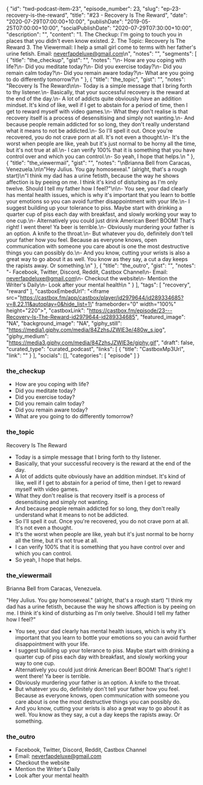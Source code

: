 {
	"id": "twd-podcast-item-23",
	"episode_number": 23,
	"slug": "ep-23-recovery-is-the-reward",
	"title": "#23 - Recovery Is The Reward",
	"date": "2020-07-29T07:00:00+10:00",
	"publishDate": "2019-05-25T07:00:00+10:00",
	"socialPublishDate": "2020-07-29T07:30:00+10:00",
	"description": "",
	"content": "1. The Checkup: I'm going to touch you in places that you didn't even know existed. 2. The Topic: Recovery Is The Reward 3. The Viewermail: I help a small girl come to terms with her father's urine fetish. Email: neverfapdeluxe@gmail.com\n",
	"notes": "",
	"segments": [
		{
			"title": "the_checkup",
			"gist": "",
			"notes": "\n- How are you coping with life?\n- Did you meditate today?\n- Did you exercise today?\n- Did you remain calm today?\n- Did you remain aware today?\n- What are you going to do differently tomorrow?\n      "
		},
		{
			"title": "the_topic",
			"gist": "",
			"notes": "Recovery Is The Reward\n\n- Today is a simple message that I bring forth to thy listener.\n- Basically, that your successful recovery is the reward at the end of the day.\n- A lot of addicts quite obviously have an addition mindset. It's kind of like, well if I get to abstain for a period of time, then I get to reward myself with video games.\n- What they don't realise is that recovery itself is a process of desensitising and simply not wanting.\n- And because people remain addicted for so long, they don't really understand what it means to not be addicted.\n- So I'll spell it out. Once you're recovered, you do not crave porn at all. It's not even a thought.\n- It's the worst when people are like, yeah but it's just normal to be horny all the time, but it's not true at all.\n- I can verify 100% that it is something that you have control over and which you can control.\n- So yeah, I hope that helps.\n      "
		},
		{
			"title": "the_viewermail",
			"gist": "",
			"notes": "\nBrianna Bell from Caracas, Venezuela.\n\n\"Hey Julius. You gay homosexeal.\" (alright, that's a rough start)\n\"I think my dad has a urine fetisth, because the way he shows affection is by peeing on me. I think it's kind of disturbing as I'm only twelve. Should I tell my father how I feel?\"\n\n- You see, your dad clearly has mental health issues, which is why it's important that you learn to bottle your emotions so you can avoid further disappointment with your life.\n- I suggest building up your tolerance to piss. Maybe start with drinking a quarter cup of piss each day with breakfast, and slowly working your way to one cup.\n- Alternatively you could just drink American Beer! BOOM! That's right! I went there! Ya beer is terrible.\n- Obviously murdering your father is an option. A knife to the throat.\n- But whatever you do, definitely don't tell your father how you feel. Because as everyone knows, open communication with someone you care about is one the most destructive things you can possibly do.\n- And you know, cutting your wrists is also a great way to go about it as well. You know as they say, a cut a day keeps the rapists away. Or something.\n"
		},
		{
			"title": "the_outro",
			"gist": "",
			"notes": "- Facebook, Twitter, Discord, Reddit, Castbox Channel\n- Email: neverfapdeluxe@gmail.com\n- Checkout the website\n- Mention the Writer's Daily\n- Look after your mental health\n      "
		}
	],
	"tags": [
		"recovery",
		"reward"
	],
	"castboxEmbedUrl": "<iframe src=\"https://castbox.fm/app/castbox/player/id2979644/id289334685?v=8.22.11&autoplay=0&hide_list=1\" frameborder=\"0\" width=\"100%\" height=\"220\"></iframe>",
	"castboxLink": "https://castbox.fm/episode/23---Recovery-Is-The-Reward-id2979644-id289334685",
	"featured_image": "NA",
	"background_image": "NA",
	"giphy_still": "https://media1.giphy.com/media/84ZzhsJZWlE3e/480w_s.jpg",
	"giphy_medium": "https://media3.giphy.com/media/84ZzhsJZWlE3e/giphy.gif",
	"draft": false,
	"curated_type": "curated_podcast",
	"links": [
		{
			"title": "CastboxMp3Url",
			"link": ""
		}
	],
	"socials": [],
	"categories": [
		"episode"
	]
}

### the_checkup


- How are you coping with life?
- Did you meditate today?
- Did you exercise today?
- Did you remain calm today?
- Did you remain aware today?
- What are you going to do differently tomorrow?
      
### the_topic

Recovery Is The Reward

- Today is a simple message that I bring forth to thy listener.
- Basically, that your successful recovery is the reward at the end of the day.
- A lot of addicts quite obviously have an addition mindset. It's kind of like, well if I get to abstain for a period of time, then I get to reward myself with video games.
- What they don't realise is that recovery itself is a process of desensitising and simply not wanting.
- And because people remain addicted for so long, they don't really understand what it means to not be addicted.
- So I'll spell it out. Once you're recovered, you do not crave porn at all. It's not even a thought.
- It's the worst when people are like, yeah but it's just normal to be horny all the time, but it's not true at all.
- I can verify 100% that it is something that you have control over and which you can control.
- So yeah, I hope that helps.
      
### the_viewermail


Brianna Bell from Caracas, Venezuela.

"Hey Julius. You gay homosexeal." (alright, that's a rough start)
"I think my dad has a urine fetisth, because the way he shows affection is by peeing on me. I think it's kind of disturbing as I'm only twelve. Should I tell my father how I feel?"

- You see, your dad clearly has mental health issues, which is why it's important that you learn to bottle your emotions so you can avoid further disappointment with your life.
- I suggest building up your tolerance to piss. Maybe start with drinking a quarter cup of piss each day with breakfast, and slowly working your way to one cup.
- Alternatively you could just drink American Beer! BOOM! That's right! I went there! Ya beer is terrible.
- Obviously murdering your father is an option. A knife to the throat.
- But whatever you do, definitely don't tell your father how you feel. Because as everyone knows, open communication with someone you care about is one the most destructive things you can possibly do.
- And you know, cutting your wrists is also a great way to go about it as well. You know as they say, a cut a day keeps the rapists away. Or something.

### the_outro

- Facebook, Twitter, Discord, Reddit, Castbox Channel
- Email: neverfapdeluxe@gmail.com
- Checkout the website
- Mention the Writer's Daily
- Look after your mental health
      
